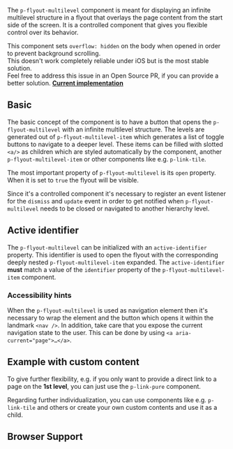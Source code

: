 <ComponentHeading name="Flyout Multilevel"></ComponentHeading>

The `p-flyout-multilevel` component is meant for displaying an infinite multilevel structure in a flyout that overlays
the page content from the start side of the screen. It is a controlled component that gives you flexible control over
its behavior.

<Notification heading="Scroll-lock" heading-tag="h2" state="warning">
  This component sets <code>overflow: hidden</code> on the body when opened in order to prevent background scrolling.<br> 
  This doesn't work completely reliable under iOS but is the most stable solution.<br>
  Feel free to address this issue in an Open Source PR, if you can provide a better solution. <b><a href="https://github.com/porsche-design-system/porsche-design-system/blob/main/packages/components/src/utils/setScrollLock.ts">Current implementation</a></b><br>
</Notification>

<TableOfContents></TableOfContents>

## Basic

The basic concept of the component is to have a button that opens the `p-flyout-multilevel` with an infinite multilevel
structure. The levels are generated out of `p-flyout-multilevel-item` which generates a list of toggle buttons to
navigate to a deeper level. These items can be filled with slotted `<a/>` as children which are styled automatically by
the component, another `p-flyout-multilevel-item` or other components like e.g. `p-link-tile`.

The most important property of `p-flyout-multilevel` is its `open` property. When it is set to `true` the flyout will be
visible.

Since it's a controlled component it's necessary to register an event listener for the `dismiss` and `update` event in
order to get notified when `p-flyout-multilevel` needs to be closed or navigated to another hierarchy level.

<Playground :frameworkMarkup="codeExample" :markup="codeExample['vanilla-js']" :config="config"></Playground>

## Active identifier

The `p-flyout-multilevel` can be initialized with an `active-identifier` property. This identifier is used to open the
flyout with the corresponding deeply nested `p-flyout-multilevel-item` expanded. The `active-identifier` **must** match
a value of the `identifier` property of the `p-flyout-multilevel-item` component.

<Playground :frameworkMarkup="codeExampleActiveIdentifier" :markup="codeExampleActiveIdentifier['vanilla-js']" :config="config"></Playground>

### <A11yIcon></A11yIcon> Accessibility hints

When the `p-flyout-multilevel` is used as navigation element then it's necessary to wrap the element and the button
which opens it within the landmark `<nav />`. In addition, take care that you expose the current navigation state to the
user. This can be done by using `<a aria-current="page">…</a>`.

## Example with custom content

To give further flexibility, e.g. if you only want to provide a direct link to a page on the **1st level**, you can just
use the `p-link-pure` component.

Regarding further individualization, you can use components like e.g. `p-link-tile` and others or create your own custom
contents and use it as a child.

<Playground :frameworkMarkup="codeExampleCustomContent" :markup="codeExampleCustomContent['vanilla-js']" :config="config"></Playground>

## Browser Support

<BrowserSupport chrome="117" edge="117" safari="17.4" firefox="71" chromeForAndroid="131" safariForiOS="17.4"></BrowserSupport>

<script lang="ts">
import Vue from 'vue';
import Component from 'vue-class-component'; 
import { getFlyoutMultilevelCodeSamples } from "@porsche-design-system/shared"; 

@Component()
export default class Code extends Vue {
  config = { themeable: true };
  flyoutMultilevels = [];
  codeExample = getFlyoutMultilevelCodeSamples('default');
  codeExampleActiveIdentifier = getFlyoutMultilevelCodeSamples('example-active-identifier'); 
  codeExampleCustomContent = getFlyoutMultilevelCodeSamples('example-custom-content');
  
  mounted() {
    this.registerEvents();
  }

  updated() {
    /* event handling is registered again on every update since markup is changing and references are lost */
    this.registerEvents();
  }

  registerEvents() {
    this.flyoutMultilevels = document.querySelectorAll('.playground .demo p-flyout-multilevel');
    
    const buttonsOpen = document.querySelectorAll('.playground .demo > nav > p-button');
    buttonsOpen.forEach((btn, index) => btn.addEventListener('click', () => this.openFlyout(index)));
    
    this.flyoutMultilevels.forEach((flyout, index) => {
      flyout.addEventListener('dismiss', () => this.closeFlyout(index));
      flyout.addEventListener('update', (e) => {
        flyout.activeIdentifier = e.detail.activeIdentifier;
      });
    });
  }
    
  openFlyout(index: number): void {
    this.flyoutMultilevels[index].open = true;
  }

  closeFlyout(index: number): void {
    this.flyoutMultilevels[index].open = false;
  }
}
</script>
